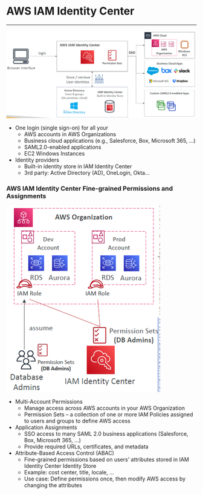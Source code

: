 # AWS IAM Identity Center

---
![AWS IAM Identity Center](../Image/AWS_IAM_Identity_Center.png)
* One login (single sign-on) for all your
  * AWS accounts in AWS Organizations
  * Business cloud applications (e.g., Salesforce, Box, Microsoft 365, …)
  * SAML2.0-enabled applications
  * EC2 Windows Instances
* Identity providers
  * Built-in identity store in IAM Identity Center
  * 3rd party: Active Directory (AD), OneLogin, Okta…
### AWS IAM Identity Center Fine-grained Permissions and Assignments
![IAM Identity Center Fine-grained](../Image/IAM_Identity_Center_Fine-grained.png)
* Multi-Account Permissions
  * Manage access across AWS accounts in your AWS Organization
  * Permission Sets – a collection of one or more IAM Policies assigned to users and groups to define AWS access
* Application Assignments
  * SSO access to many SAML 2.0 business applications (Salesforce, Box, Microsoft 365, …)
  * Provide required URLs, certificates, and metadata
* Attribute-Based Access Control (ABAC)
  * Fine-grained permissions based on users’ attributes stored in IAM Identity Center Identity Store
  * Example: cost center, title, locale, …
  * Use case: Define permissions once, then modify AWS access by changing the attributes
